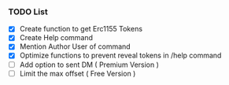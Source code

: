 ### TODO List

- [x] Create function to get Erc1155 Tokens
- [x] Create Help command
- [x] Mention Author User of command
- [x] Optimize functions to prevent reveal tokens in /help command
- [ ] Add option to sent DM ( Premium Version )
- [ ] Limit the max offset ( Free Version )
